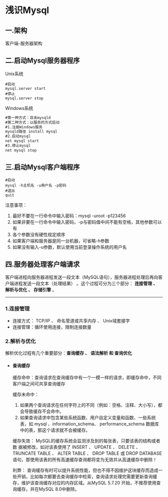 # 浅识Mysql

## 一.架构

客户端-服务器架构

## 二.启动Mysql服务器程序

Unix系统

```shell
#启动
mysql.server start
#停止
mysql.server stop
```

Windows系统

```cmd
#第一种方式：双击mysqld
#第二种方式：以服务的方式启动
#1.注册Windows服务
mysqld路径 install mysql
#2.启动mysql
net mysql start
#3.停止mysql
net mysql stop
```

## 三.启动Mysql客户端程序

```shell
#启动
mysql -h主机名 -u用户名 -p密码
#退出
quit
```

注意事项：

1. 最好不要在一行命令中输入密码：mysql -uroot -p123456
2. 如果非要在一行命令中输入密码，-p与密码值中间不能有空格，其他参数可以有
3. 各个参数没有硬性规定顺序
4. 如果客户端和服务器是同一台机器，可省略-h参数
5. 如果没有输入-u参数，默认使用当前登录操作系统的用户名

## 四.服务器处理客户端请求

 客户端进程向服务器进程发送一段文本（MySQL语句），服务器进程处理后再向客户端进程发送一段文本（处理结果） 。这个过程可分为三个部分： **连接管理 、 解析与优化 、 存储引擎** 。

****

### 1.连接管理

- 连接方式： TCP/IP 、 命名管道或共享内存 、 Unix域套接字 
- 连接管理：循环使用连接，限制连接数量

### 2.解析与优化

解析优化过程有几个重要部分：**查询缓存 、 语法解析 和 查询优化**

- #### 查询缓存

  缓存命中：查询请求在查询缓存中有一个一模一样的请求，即缓存命中，不同客户端之间可共享查询缓存

  缓存未命中：

  1.  如果两个查询请求在任何字符上的不同（例如：空格、注释、大小写），都会导致缓存不会命中。
  2.   如果查询请求中包含某些系统函数、用户自定义变量和函数、一些系统表，如 mysql 、information_schema、 performance_schema 数据库中的表，那这个请求就不会被缓存。 

  缓存失效： MySQL的缓存系统会监测涉及到的每张表，只要该表的结构或者数 据被修改，如对该表使用了 INSERT 、 UPDATE 、 DELETE 、 TRUNCATE TABLE 、 ALTER TABLE 、 DROP TABLE 或 DROP DATABASE 语句，那使用该表的所有高速缓存查询都将变为无效并从高速缓存中删除！ 

  利弊： 查询缓存有时可以提升系统性能，但也不得不因维护这块缓存而造成一些开销，比如每次都要去查询缓存中检索，查询请求处理完需要更新查询缓存，维护该查询缓存对应的内存区域。从MySQL 5.7.20 开始，不推荐使用查询缓存，并在MySQL 8.0中删除。 

